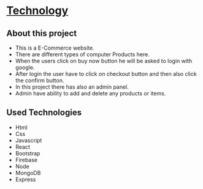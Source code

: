 
# [Technology](https://technology-shop-1e32b.web.app/)

## About this project
- This is a E-Commerce website. 
- There are different types of computer Products here. 
- When the users click on buy now button he will be asked to login with google.
- After login the user have to click on checkout button and then also click the confirm button. 
- In this project there has also an admin panel. 
- Admin have ability to add and delete any products or items.

## Used Technologies
- Html
- Css
- Javascript
- React
- Bootstrap
- Firebase
- Node
- MongoDB
- Express

